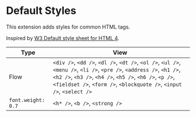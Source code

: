 # Default Styles

This extension adds styles for common HTML tags.

Inspired by [W3 Default style sheet for HTML 4](https://www.w3.org/TR/CSS2/sample.html).

|Type|View|
|---|---|
|Flow|`<div />`, `<dd />`, `<dl />`, `<dt />`, `<ol />`, `<ul />`, `<menu />`, `<li />`, `<pre />`, `<address />`, `<h1 />`, `<h2 />`, `<h3 />`, `<h4 />`, `<h5 />`, `<h6 />`, `<p />`, `<fieldset />`, `<form />`, `<blockquote />`, `<input />`, `<select />`|
|`font.weight: 0.7`|`<h* />`, `<b />`, `<strong />`|
